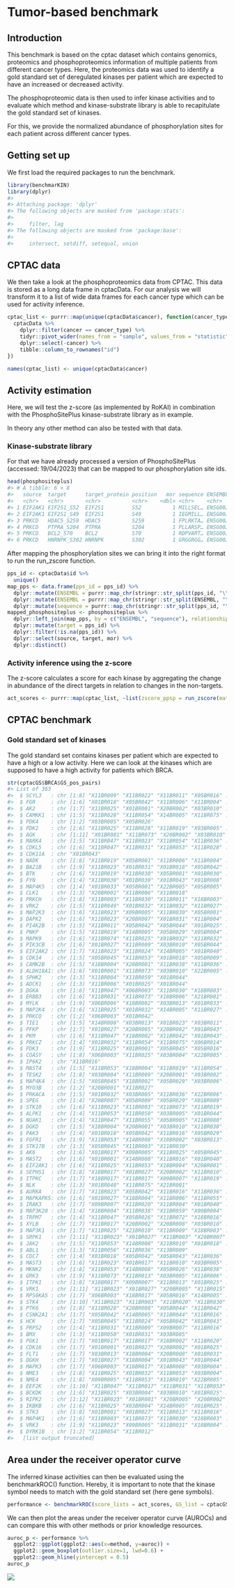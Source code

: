 # Tumor-based benchmark

## Introduction

This benchmark is based on the cptac dataset which contains genomics,
proteomics and phosphoproteomics information of multiple patients from
different cancer types. Here, the proteomics data was used to identify a
gold standard set of deregulated kinases per patient which are expected
to have an increased or decreased activity.

The phosphoproteomic data is then used to infer kinase activities and to
evaluate which method and kinase-substrate library is able to
recapitulate the gold standard set of kinases.

For this, we provide the normalized abundance of phosphorylation sites
for each patient across different cancer types.

## Getting set up

We first load the required packages to run the benchmark.

``` r
library(benchmarKIN)
library(dplyr)
#> 
#> Attaching package: 'dplyr'
#> The following objects are masked from 'package:stats':
#> 
#>     filter, lag
#> The following objects are masked from 'package:base':
#> 
#>     intersect, setdiff, setequal, union
```

## CPTAC data

We then take a look at the phosphoproteomics data from CPTAC. This data
is stored as a long data frame in cptacData. For our analysis we will
transform it to a list of wide data frames for each cancer type which
can be used for activity inference.

``` r
cptac_list <- purrr::map(unique(cptacData$cancer), function(cancer_type){
  cptacData %>%
    dplyr::filter(cancer == cancer_type) %>%
    tidyr::pivot_wider(names_from = "sample", values_from = "statistic", values_fill = NA) %>%
    dplyr::select(-cancer) %>%
    tibble::column_to_rownames("id")
})

names(cptac_list) <- unique(cptacData$cancer)
```

## Activity estimation

Here, we will test the z-score (as implemented by RoKAI) in combination
with the PhosphoSitePlus kinase-substrate library as in example.

In theory any other method can also be tested with that data.

### Kinase-substrate library

For that we have already processed a version of PhosphoSitePlus
(accessed: 19/04/2023) that can be mapped to our phosphorylation site
ids.

``` r
head(phosphositeplus)
#> # A tibble: 6 × 8
#>   source  target      target_protein position   mor sequence ENSEMBL ENSEMBLPROT
#>   <chr>   <chr>       <chr>          <chr>    <dbl> <chr>    <chr>   <chr>      
#> 1 EIF2AK1 EIF2S1_S52  EIF2S1         S52          1 MILLSEL… ENSG00… <NA>       
#> 2 EIF2AK1 EIF2S1_S49  EIF2S1         S49          1 IEGMILL… ENSG00… <NA>       
#> 3 PRKCD   HDAC5_S259  HDAC5          S259         1 FPLRKTA… ENSG00… <NA>       
#> 4 PRKCD   PTPRA_S204  PTPRA          S204         1 PLLARSP… ENSG00… <NA>       
#> 5 PRKCD   BCL2_S70    BCL2           S70          1 RDPVART… ENSG00… <NA>       
#> 6 PRKCD   HNRNPK_S302 HNRNPK         S302         1 GRGGRGG… ENSG00… <NA>
```

After mapping the phosphorylation sites we can bring it into the right
format to run the run_zscore function.

``` r
pps_id <- cptacData$id %>% 
  unique()
map_pps <- data.frame(pps_id = pps_id) %>%
  dplyr::mutate(ENSEMBL = purrr::map_chr(stringr::str_split(pps_id, "\\|"), 1)) %>%
  dplyr::mutate(ENSEMBL = purrr::map_chr(stringr::str_split(ENSEMBL, "\\."), 1))  %>%
  dplyr::mutate(sequence = purrr::map_chr(stringr::str_split(pps_id, "\\|"), 4))
mapped_phosphositeplus <- phosphositeplus %>%
  dplyr::left_join(map_pps, by = c("ENSEMBL", "sequence"), relationship = "many-to-many") %>%
  dplyr::mutate(target = pps_id) %>%
  dplyr::filter(!is.na(pps_id)) %>%
  dplyr::select(source, target, mor) %>%
  dplyr::distinct()
```

### Activity inference using the z-score

The z-score calculates a score for each kinase by aggregating the change
in abundance of the direct targets in relation to changes in the
non-targets.

``` r
act_scores <- purrr::map(cptac_list, ~list(zscore_ppsp = run_zscore(mat = .x, network = mapped_phosphositeplus)))
```

## CPTAC benchmark

### Gold standard set of kinases

The gold standard set contains kinases per patient which are expected to
have a high or a low activity. Here we can look at the kinases which are
supposed to have a high activity for patients which BRCA.

``` r
str(cptacGS$BRCA$GS_pos_pairs)
#> List of 363
#>  $ SCYL3   : chr [1:8] "X11BR009" "X11BR022" "X11BR011" "X05BR016" ...
#>  $ FGR     : chr [1:6] "X01BR018" "X05BR042" "X11BR006" "X11BR004" ...
#>  $ AK2     : chr [1:7] "X11BR025" "X01BR001" "X20BR002" "X03BR010" ...
#>  $ CAMKK1  : chr [1:5] "X11BR028" "X11BR054" "X14BR005" "X11BR075" ...
#>  $ PDK4    : chr [1:2] "X03BR005" "X05BR026"
#>  $ PDK2    : chr [1:6] "X11BR025" "X11BR028" "X11BR019" "X03BR005" ...
#>  $ AGK     : chr [1:11] "X01BR001" "X11BR073" "X20BR002" "X03BR010" ...
#>  $ MARK4   : chr [1:5] "X11BR047" "X11BR023" "X11BR054" "X11BR036" ...
#>  $ CDKL5   : chr [1:6] "X11BR047" "X11BR031" "X11BR053" "X11BR028" ...
#>  $ CDK11A  : chr "X01BR043"
#>  $ NADK    : chr [1:8] "X11BR019" "X05BR001" "X11BR006" "X11BR004" ...
#>  $ BAZ1B   : chr [1:9] "X11BR023" "X01BR031" "X01BR018" "X05BR042" ...
#>  $ BTK     : chr [1:6] "X11BR019" "X11BR030" "X05BR001" "X01BR030" ...
#>  $ FYN     : chr [1:4] "X11BR030" "X01BR030" "X01BR043" "X01BR008"
#>  $ MAP4K5  : chr [1:4] "X01BR033" "X05BR001" "X22BR005" "X05BR005"
#>  $ CLK1    : chr [1:3] "X20BR001" "X11BR006" "X11BR018"
#>  $ PRKCH   : chr [1:8] "X11BR003" "X11BR030" "X11BR011" "X18BR003" ...
#>  $ VRK2    : chr [1:5] "X11BR049" "X01BR032" "X11BR032" "X11BR027" ...
#>  $ MAP2K3  : chr [1:6] "X11BR023" "X09BR005" "X11BR030" "X05BR001" ...
#>  $ DAPK2   : chr [1:6] "X11BR023" "X20BR007" "X01BR031" "X11BR004" ...
#>  $ PI4K2B  : chr [1:5] "X11BR011" "X05BR042" "X05BR044" "X01BR025" ...
#>  $ PNKP    : chr [1:5] "X11BR019" "X14BR005" "X05BR029" "X05BR004" ...
#>  $ MAPK9   : chr [1:6] "X11BR074" "X11BR025" "X01BR032" "X11BR032" ...
#>  $ PIK3CB  : chr [1:6] "X01BR027" "X11BR009" "X03BR010" "X05BR044" ...
#>  $ EIF2AK2 : chr [1:7] "X11BR023" "X11BR024" "X14BR005" "X01BR040" ...
#>  $ CDK14   : chr [1:5] "X05BR045" "X11BR053" "X01BR018" "X05BR009" ...
#>  $ CAMK2B  : chr [1:5] "X18BR004" "X20BR001" "X11BR038" "X11BR036" ...
#>  $ ALDH18A1: chr [1:6] "X01BR001" "X11BR073" "X03BR010" "X22BR005" ...
#>  $ SPHK2   : chr [1:3] "X11BR004" "X11BR059" "X01BR044"
#>  $ ADCK1   : chr [1:3] "X11BR006" "X01BR025" "X01BR044"
#>  $ DGKA    : chr [1:6] "X11BR047" "X06BR003" "X11BR030" "X18BR003" ...
#>  $ ERBB3   : chr [1:6] "X11BR031" "X11BR073" "X18BR006" "X21BR001" ...
#>  $ MYLK    : chr [1:9] "X06BR006" "X18BR002" "X03BR013" "X01BR033" ...
#>  $ MAP2K4  : chr [1:6] "X11BR025" "X01BR032" "X14BR005" "X11BR027" ...
#>  $ PRKCQ   : chr [1:2] "X06BR003" "X01BR042"
#>  $ TIE1    : chr [1:5] "X14BR008" "X03BR013" "X01BR023" "X03BR011" ...
#>  $ PFKP    : chr [1:7] "X01BR027" "X20BR005" "X20BR002" "X01BR043" ...
#>  $ PKM     : chr [1:6] "X11BR047" "X18BR002" "X11BR042" "X01BR043" ...
#>  $ PRKCZ   : chr [1:4] "X01BR032" "X11BR054" "X11BR075" "X06BR014"
#>  $ PDK3    : chr [1:9] "X11BR025" "X01BR001" "X05BR045" "X05BR016" ...
#>  $ COASY   : chr [1:8] "X06BR003" "X11BR025" "X03BR004" "X22BR005" ...
#>  $ IP6K2   : chr "X11BR016"
#>  $ MAST4   : chr [1:5] "X11BR053" "X18BR004" "X11BR019" "X11BR054" ...
#>  $ TESK2   : chr [1:8] "X03BR004" "X11BR009" "X20BR001" "X03BR002" ...
#>  $ MAP4K4  : chr [1:5] "X05BR045" "X18BR002" "X05BR029" "X03BR006" ...
#>  $ MYO3B   : chr [1:2] "X20BR001" "X11BR027"
#>  $ PRKACA  : chr [1:5] "X01BR032" "X03BR005" "X11BR036" "X22BR006" ...
#>  $ SPEG    : chr [1:4] "X20BR007" "X05BR009" "X05BR029" "X01BR009"
#>  $ STK10   : chr [1:6] "X11BR023" "X11BR003" "X11BR073" "X11BR019" ...
#>  $ ALPK1   : chr [1:4] "X11BR053" "X11BR050" "X03BR005" "X01BR044"
#>  $ NUAK1   : chr [1:4] "X11BR047" "X11BR055" "X05BR005" "X11BR080"
#>  $ DGKD    : chr [1:5] "X18BR004" "X20BR001" "X03BR010" "X11BR038" ...
#>  $ PAK3    : chr [1:4] "X01BR018" "X05BR042" "X11BR016" "X05BR029"
#>  $ FGFR1   : chr [1:9] "X11BR053" "X14BR008" "X18BR002" "X03BR013" ...
#>  $ STK17B  : chr [1:3] "X05BR045" "X11BR003" "X11BR030"
#>  $ AK6     : chr [1:6] "X01BR017" "X09BR005" "X11BR025" "X05BR045" ...
#>  $ MAST2   : chr [1:6] "X01BR001" "X14BR008" "X11BR016" "X01BR040" ...
#>  $ EIF2AK1 : chr [1:6] "X11BR025" "X11BR053" "X18BR004" "X20BR001" ...
#>  $ SEPHS1  : chr [1:8] "X18BR017" "X01BR027" "X20BR002" "X11BR010" ...
#>  $ ITPKC   : chr [1:7] "X18BR017" "X11BR017" "X09BR007" "X11BR019" ...
#>  $ NLK     : chr [1:3] "X01BR040" "X11BR075" "X21BR001"
#>  $ AURKA   : chr [1:7] "X11BR023" "X05BR042" "X11BR016" "X11BR036" ...
#>  $ MAPKAPK5: chr [1:6] "X01BR027" "X18BR004" "X11BR006" "X11BR055" ...
#>  $ IRAK3   : chr [1:7] "X09BR007" "X11BR020" "X11BR004" "X01BR040" ...
#>  $ MAP3K20 : chr [1:4] "X18BR004" "X11BR038" "X11BR059" "X09BR004"
#>  $ TRPM7   : chr [1:4] "X11BR047" "X05BR026" "X11BR072" "X18BR016"
#>  $ XYLB    : chr [1:7] "X11BR017" "X20BR002" "X20BR008" "X03BR010" ...
#>  $ MAP3K1  : chr [1:7] "X11BR025" "X21BR010" "X11BR009" "X18BR003" ...
#>  $ SRPK1   : chr [1:11] "X11BR023" "X01BR027" "X11BR003" "X20BR007" ...
#>  $ JAK2    : chr [1:5] "X11BR053" "X14BR008" "X21BR010" "X01BR018" ...
#>  $ ABL1    : chr [1:3] "X11BR056" "X11BR036" "X13BR009"
#>  $ CDC7    : chr [1:4] "X01BR018" "X05BR042" "X05BR043" "X11BR036"
#>  $ MAST3   : chr [1:6] "X11BR023" "X01BR017" "X11BR010" "X03BR005" ...
#>  $ MKNK2   : chr [1:8] "X11BR053" "X14BR008" "X05BR026" "X11BR038" ...
#>  $ GRK3    : chr [1:9] "X11BR073" "X11BR013" "X03BR005" "X11BR006" ...
#>  $ ITPK1   : chr [1:8] "X18BR017" "X09BR007" "X11BR013" "X01BR025" ...
#>  $ VRK1    : chr [1:11] "X11BR023" "X01BR027" "X20BR005" "X11BR015" ...
#>  $ RPS6KA5 : chr [1:7] "X06BR003" "X18BR017" "X05BR016" "X14BR005" ...
#>  $ STK4    : chr [1:10] "X11BR023" "X11BR003" "X11BR020" "X11BR030" ...
#>  $ PTK6    : chr [1:8] "X11BR028" "X20BR008" "X05BR044" "X11BR042" ...
#>  $ CSNK2A1 : chr [1:7] "X05BR042" "X14BR005" "X11BR044" "X11BR016" ...
#>  $ HCK     : chr [1:7] "X05BR045" "X11BR024" "X05BR042" "X01BR043" ...
#>  $ PRPS2   : chr [1:4] "X11BR031" "X11BR009" "X09BR007" "X11BR016"
#>  $ BMX     : chr [1:3] "X11BR050" "X01BR031" "X03BR005"
#>  $ PGK1    : chr [1:7] "X01BR017" "X11BR017" "X18BR002" "X11BR020" ...
#>  $ CDK16   : chr [1:7] "X01BR001" "X01BR027" "X20BR002" "X01BR025" ...
#>  $ FLT1    : chr [1:7] "X03BR013" "X18BR004" "X20BR008" "X01BR031" ...
#>  $ DGKH    : chr [1:7] "X01BR027" "X18BR004" "X01BR043" "X01BR044" ...
#>  $ MAPK3   : chr [1:7] "X06BR003" "X18BR017" "X14BR008" "X03BR004" ...
#>  $ NME3    : chr [1:8] "X11BR025" "X01BR032" "X11BR053" "X03BR004" ...
#>  $ NME4    : chr [1:8] "X09BR005" "X11BR053" "X11BR019" "X22BR005" ...
#>  $ EEF2K   : chr [1:10] "X11BR047" "X11BR017" "X11BR031" "X11BR053" ...
#>  $ BCKDK   : chr [1:6] "X11BR025" "X03BR004" "X03BR010" "X01BR025" ...
#>  $ RIPK2   : chr [1:12] "X11BR023" "X01BR001" "X20BR005" "X20BR002" ...
#>  $ IKBKB   : chr [1:6] "X11BR025" "X03BR004" "X14BR005" "X01BR025" ...
#>  $ STK3    : chr [1:8] "X01BR001" "X01BR027" "X11BR013" "X11BR016" ...
#>  $ MAP4K1  : chr [1:6] "X11BR003" "X11BR073" "X11BR030" "X18BR003" ...
#>  $ VRK3    : chr [1:9] "X11BR023" "X09BR005" "X11BR031" "X18BR004" ...
#>  $ DYRK1B  : chr [1:2] "X11BR054" "X11BR012"
#>   [list output truncated]
```

## Area under the receiver operator curve

The inferred kinase activities can then be evaluated using the
benchmarkROC() function. Hereby, it is important to note that the kinase
symbol needs to match with the gold standard set (here gene symbols).

``` r
performance <- benchmarkROC(score_lists = act_scores, GS_list = cptacGS)
```

We can then plot the areas under the receiver operator curve (AUROCs)
and can compare this with other methods or prior knowledge resources.

``` r
auroc_p <- performance %>%
  ggplot2::ggplot(ggplot2::aes(x=method, y=auroc)) +
  ggplot2::geom_boxplot(outlier.size=1, lwd=0.6) +
  ggplot2::geom_hline(yintercept = 0.5)
auroc_p
```

![](/private/var/folders/th/nbdnn8l96tx88tt8nm212dpw0000gn/T/Rtmp0r0KxJ/preview-341363cca2cc.dir/tumorBench_files/figure-markdown_github/plot-1.png)
